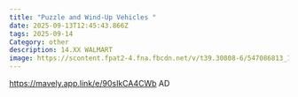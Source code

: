 ```yaml
---
title: "Puzzle and Wind-Up Vehicles "
date: 2025-09-13T12:45:43.866Z
tags: 2025-09-14
Category: other
description: 14.XX WALMART
image: https://scontent.fpat2-4.fna.fbcdn.net/v/t39.30808-6/547086813_1389449592550388_451586184139250672_n.jpg?stp=dst-jpg_p552x414_tt6&_nc_cat=100&ccb=1-7&_nc_sid=aa7b47&_nc_ohc=_dh4oIRlBIEQ7kNvwEQ8NhK&_nc_oc=Admq0j5y7O7n8W_3PHUgAxVkuSVTTUYhcllVfoIWM1lPPzodHAau0eoPAH88aS4W3WYxTAvqiwFBBwdND82XDAV9&_nc_zt=23&_nc_ht=scontent.fpat2-4.fna&_nc_gid=NE7pXVkpdeUlDtBwKK_bbg&oh=00_AfZpdz_lvFf3Z1kre3sxA5256l1DxxU1ypu_qE_WMUuP1w&oe=68CB30C5
---
```

https://mavely.app.link/e/90sIkCA4CWb     AD